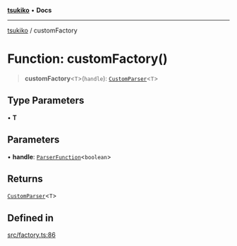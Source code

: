 [**tsukiko**](../README.md) • **Docs**

***

[tsukiko](../README.md) / customFactory

# Function: customFactory()

> **customFactory**\<`T`\>(`handle`): [`CustomParser`](../classes/CustomParser.md)\<`T`\>

## Type Parameters

• **T**

## Parameters

• **handle**: [`ParserFunction`](../type-aliases/ParserFunction.md)\<`boolean`\>

## Returns

[`CustomParser`](../classes/CustomParser.md)\<`T`\>

## Defined in

[src/factory.ts:86](https://github.com/BIYUEHU/tsukiko/blob/aa7a414bb89555b3910dd9d229f505891bded4ee/src/factory.ts#L86)
